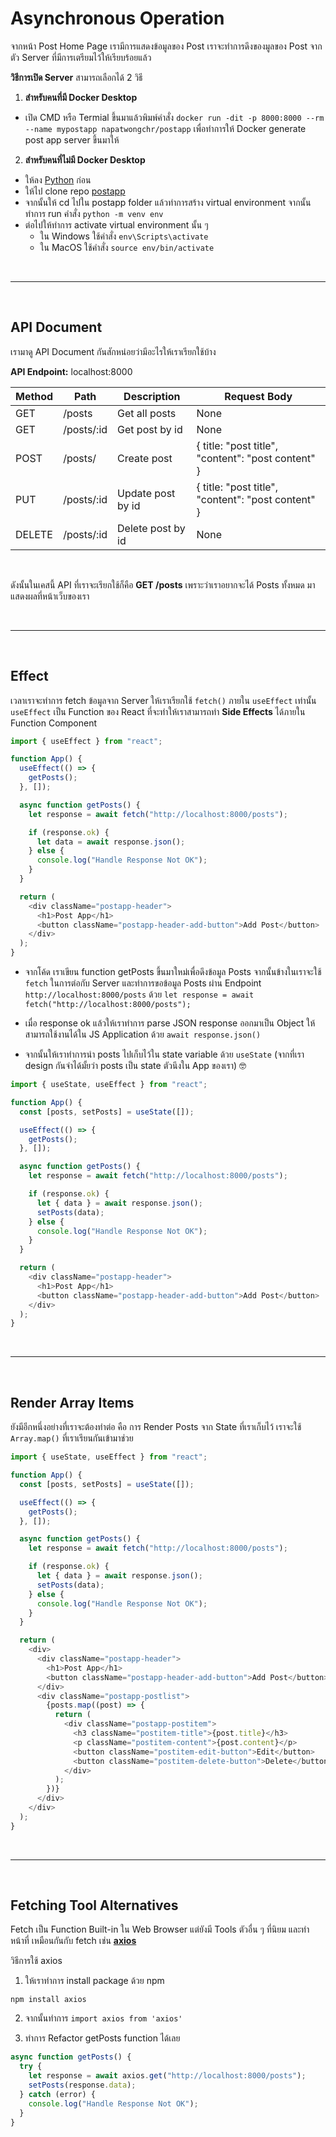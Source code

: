 # Asynchronous Operation

จากหน้า Post Home Page เรามีการแสดงข้อมูลของ Post เราจะทำการดึงของมูลของ Post จากตัว Server ที่มีการเตรียมไว้ให้เรียบร้อยแล้ว

**วิธีการเปิด Server** สามารถเลือกได้ 2 วิธี

1. **สำหรับคนที่มี Docker Desktop**

- เปิด CMD หรือ Termial ขึ้นมาแล้วพิมพ์คำสั่ง `docker run -dit -p 8000:8000 --rm --name mypostapp napatwongchr/postapp` เพื่อทำการให้ Docker generate post app server ขึ้นมาให้

2. **สำหรับคนที่ไม่มี Docker Desktop**

- ให้ลง [Python](https://www.python.org/downloads/) ก่อน
- ให้ไป clone repo [postapp](https://github.com/napatwongchr/postapp)
- จากนั้นให้ cd ไปใน postapp folder แล้วทำการสร้าง virtual environment จากนั้นทำการ run คำสั่ง `python -m venv env`
- ต่อไปให้ทำการ activate virtual environment นั้น ๆ
  - ใน Windows ใช้คำสั่ง `env\Scripts\activate`
  - ใน MacOS ใช้คำสั่ง `source env/bin/activate`

<br><hr><br>

## API Document

เรามาดู API Document กันสักหน่อยว่ามีอะไรให้เราเรียกใช้บ้าง

**API Endpoint:** localhost:8000

| Method | Path       | Description       | Request Body                                       |
| ------ | ---------- | ----------------- | -------------------------------------------------- |
| GET    | /posts     | Get all posts     | None                                               |
| GET    | /posts/:id | Get post by id    | None                                               |
| POST   | /posts/    | Create post       | { title: "post title", "content": "post content" } |
| PUT    | /posts/:id | Update post by id | { title: "post title", "content": "post content" } |
| DELETE | /posts/:id | Delete post by id | None                                               |

<br>

ดังนั้นในเคสนี้ API ที่เราจะเรียกใช้ก็คือ **GET /posts** เพราะว่าเราอยากจะได้ Posts ทั้งหมด มาแสดงผลที่หน้าเว็บของเรา

<br><hr><br>

## Effect

เวลาเราจะทำการ fetch ข้อมูลจาก Server ให้เราเรียกใช้ `fetch()` ภายใน `useEffect` เท่านั้น `useEffect` เป็น Function ของ React ที่จะทำให้เราสามารถทำ **Side Effects** ได้ภายใน Function Component

```js
import { useEffect } from "react";

function App() {
  useEffect(() => {
    getPosts();
  }, []);

  async function getPosts() {
    let response = await fetch("http://localhost:8000/posts");

    if (response.ok) {
      let data = await response.json();
    } else {
      console.log("Handle Response Not OK");
    }
  }

  return (
    <div className="postapp-header">
      <h1>Post App</h1>
      <button className="postapp-header-add-button">Add Post</button>
    </div>
  );
}
```

- จากโค้ด เราเขียน function getPosts ขึ้นมาใหม่เพื่อดึงข้อมูล Posts จากนั้นข้างในเราจะใช้ `fetch` ในการต่อกับ Server และทำการขอข้อมูล Posts ผ่าน Endpoint `http://localhost:8000/posts` ด้วย `let response = await fetch("http://localhost:8000/posts");`

- เมื่อ response ok แล้วให้เราทำการ parse JSON response ออกมาเป็น Object ให้สามารถใช้งานได้ใน JS Application ด้วย `await response.json()`

- จากนั้นให้เราทำการนำ posts ไปเก็บไว้ใน state variable ด้วย `useState` (จากที่เรา design กันจำได้มั้ยว่า posts เป็น state ตัวนึงใน App ของเรา) 🤓

```js
import { useState, useEffect } from "react";

function App() {
  const [posts, setPosts] = useState([]);

  useEffect(() => {
    getPosts();
  }, []);

  async function getPosts() {
    let response = await fetch("http://localhost:8000/posts");

    if (response.ok) {
      let { data } = await response.json();
      setPosts(data);
    } else {
      console.log("Handle Response Not OK");
    }
  }

  return (
    <div className="postapp-header">
      <h1>Post App</h1>
      <button className="postapp-header-add-button">Add Post</button>
    </div>
  );
}
```

<br><hr><br>

## Render Array Items

ยังมีอีกหนึ่งอย่างที่เราจะต้องทำต่อ คือ การ Render Posts จาก State ที่เราเก็บไว้ เราจะใช้ `Array.map()` ที่เราเรียนกันเข้ามาช่วย

```js
import { useState, useEffect } from "react";

function App() {
  const [posts, setPosts] = useState([]);

  useEffect(() => {
    getPosts();
  }, []);

  async function getPosts() {
    let response = await fetch("http://localhost:8000/posts");

    if (response.ok) {
      let { data } = await response.json();
      setPosts(data);
    } else {
      console.log("Handle Response Not OK");
    }
  }

  return (
    <div>
      <div className="postapp-header">
        <h1>Post App</h1>
        <button className="postapp-header-add-button">Add Post</button>
      </div>
      <div className="postapp-postlist">
        {posts.map((post) => {
          return (
            <div className="postapp-postitem">
              <h3 className="postitem-title">{post.title}</h3>
              <p className="postitem-content">{post.content}</p>
              <button className="postitem-edit-button">Edit</button>
              <button className="postitem-delete-button">Delete</button>
            </div>
          );
        })}
      </div>
    </div>
  );
}
```

<br><hr><br>

## Fetching Tool Alternatives

Fetch เป็น Function Built-in ใน Web Browser แต่ยังมี Tools ตัวอื่น ๆ ที่นิยม และทำหน้าที่ เหมือนกันกับ fetch เช่น **[axios](https://github.com/axios/axios)**

วิธีการใช้ axios

1. ให้เราทำการ install package ด้วย npm

`npm install axios`

2. จากนั้นทำการ `import axios from 'axios'`

3. ทำการ Refactor getPosts function ได้เลย

```js
async function getPosts() {
  try {
    let response = await axios.get("http://localhost:8000/posts");
    setPosts(response.data);
  } catch (error) {
    console.log("Handle Response Not OK");
  }
}
```

